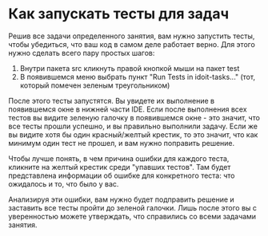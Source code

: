 # Как запускать тесты для задач
Решив все задачи определенного занятия, вам нужно запустить тесты, чтобы убедиться, что ваш код в самом деле работает верно.
Для этого нужно сделать всего пару простых шагов:
1. Внутри пакета src кликнуть правой кнопкой мыши на пакет test
2. В появившемся меню выбрать пункт "Run Tests in idoit-tasks..." (тот, который помечен зеленым треугольником)

После этого тесты запустятся. Вы увидете их выполнение в появившемся окне в нижней части IDE.
Если после выполнения всех тестов вы видите зеленую галочку в появившемся окне - это значит, что все тесты прошли успешно, и вы правильно выполнили задачу.
Если же вы видите хотя бы один красный/желтый крестик, то это значит, что как минимум один тест не прошел, и вам нужно поправить решение.

Чтобы лучше понять, в чем причина ошибки для каждого теста, кликните на желтый крестик среди "упавших тестов". 
Там будет представлена информации об ошибке для конкретного теста:
что ожидалось и то, что было у вас.

Анализируя эти ошибки, вам нужно будет подправить решение и заставить все тесты пройти до зеленой галочки. Лишь после этого вы с уверенностью можете утверждать, что справились со всеми задачами занятия.